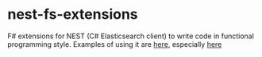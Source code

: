 # nest-fs-extensions
F# extensions for NEST (C# Elasticsearch client) to write code in functional programming style. Examples of using it are [here](https://github.com/malabarMCB/digital-diploma-assistant), especially [here](https://github.com/malabarMCB/digital-diploma-assistant/tree/master/src/DigitalDiplomaAssistant/DataAccess)

